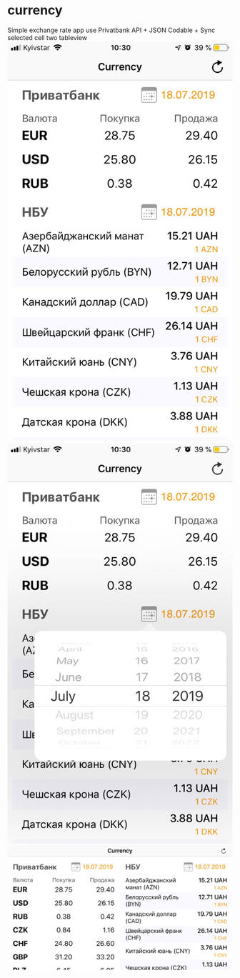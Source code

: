 # currency
Simple exchange rate app use Privatbank API + JSON Codable + Sync selected cell two tableview
![alt text](https://github.com/casiocompa/currency/blob/master/IMG_7586.jpg)
![alt text](https://github.com/casiocompa/currency/blob/master/IMG_7587.jpg)
![alt text](https://github.com/casiocompa/currency/blob/master/IMG_7588.jpg)

